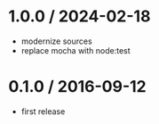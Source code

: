 
1.0.0 / 2024-02-18
==================

 * modernize sources
 * replace mocha with node:test

0.1.0 / 2016-09-12
==================

 * first release
